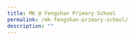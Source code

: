 ```yaml
---
title: MK @ Fengshan Primary School
permalink: /mk-fengshan-primary-school/
description: ""
---
```

